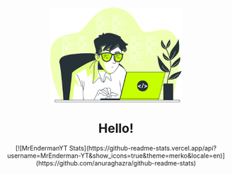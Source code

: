 <div align="center">
<img weight="300" height="215" src="table.svg">
<h1>Hello!</h1>
[![MrEndermanYT Stats](https://github-readme-stats.vercel.app/api?username=MrEnderman-YT&show_icons=true&theme=merko&locale=en)](https://github.com/anuraghazra/github-readme-stats)
</div>
